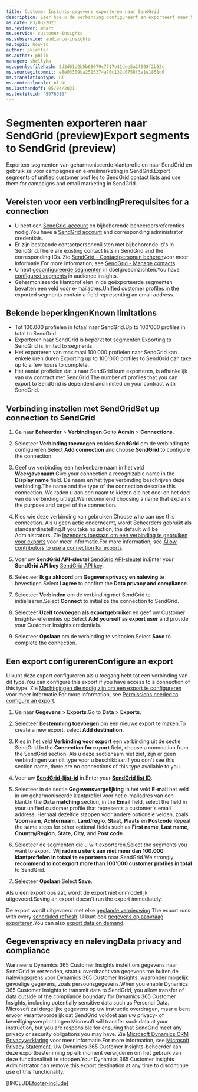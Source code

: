 ```yaml
---
title: Customer Insights-gegevens exporteren naar SendGrid
description: Leer hoe u de verbinding configureert en exporteert naar SendGrid.
ms.date: 03/03/2021
ms.reviewer: mhart
ms.service: customer-insights
ms.subservice: audience-insights
ms.topic: how-to
author: pkieffer
ms.author: philk
manager: shellyha
ms.openlocfilehash: 5d3d61d2b5b68079c7717e41dee5a2f698f2b62c
ms.sourcegitcommit: e8e03309ba2515374a70c132d0758f3e1e1851d0
ms.translationtype: HT
ms.contentlocale: nl-NL
ms.lasthandoff: 05/04/2021
ms.locfileid: "5976910"
---
```

# <a name="export-segments-to-sendgrid-preview"></a><span data-ttu-id="7b01a-103">Segmenten exporteren naar SendGrid (preview)</span><span class="sxs-lookup"><span data-stu-id="7b01a-103">Export segments to SendGrid (preview)</span></span>

<span data-ttu-id="7b01a-104">Exporteer segmenten van geharmoniseerde klantprofielen naar SendGrid en gebruik ze voor campagnes en e-mailmarketing in SendGrid.</span><span class="sxs-lookup"><span data-stu-id="7b01a-104">Export segments of unified customer profiles to SendGrid contact lists and use them for campaigns and email marketing in SendGrid.</span></span> 

## <a name="prerequisites-for-a-connection"></a><span data-ttu-id="7b01a-105">Vereisten voor een verbinding</span><span class="sxs-lookup"><span data-stu-id="7b01a-105">Prerequisites for a connection</span></span>

-   <span data-ttu-id="7b01a-106">U hebt een [SendGrid-account](https://sendgrid.com/) en bijbehorende beheerdersreferenties nodig.</span><span class="sxs-lookup"><span data-stu-id="7b01a-106">You have a [SendGrid account](https://sendgrid.com/) and corresponding administrator credentials.</span></span>
-   <span data-ttu-id="7b01a-107">Er zijn bestaande contactpersonenlijsten met bijbehorende id's in SendGrid.</span><span class="sxs-lookup"><span data-stu-id="7b01a-107">There are existing contact lists in SendGrid and the corresponding IDs.</span></span> <span data-ttu-id="7b01a-108">Zie [SendGrid - Contactpersonen beheren](https://sendgrid.com/docs/ui/managing-contacts/create-and-manage-contacts/#manage-contacts)​voor meer informatie.</span><span class="sxs-lookup"><span data-stu-id="7b01a-108">For more information, see [SendGrid - Manage contacts](https://sendgrid.com/docs/ui/managing-contacts/create-and-manage-contacts/#manage-contacts).</span></span>
-   <span data-ttu-id="7b01a-109">U hebt [geconfigureerde segmenten](segments.md) in doelgroepinzichten.</span><span class="sxs-lookup"><span data-stu-id="7b01a-109">You have [configured segments](segments.md) in audience insights.</span></span>
-   <span data-ttu-id="7b01a-110">Geharmoniseerde klantprofielen in de geëxporteerde segmenten bevatten een veld voor e-mailadres.</span><span class="sxs-lookup"><span data-stu-id="7b01a-110">Unified customer profiles in the exported segments contain a field representing an email address.</span></span>

## <a name="known-limitations"></a><span data-ttu-id="7b01a-111">Bekende beperkingen</span><span class="sxs-lookup"><span data-stu-id="7b01a-111">Known limitations</span></span>

- <span data-ttu-id="7b01a-112">Tot 100.000 profielen in totaal naar SendGrid.</span><span class="sxs-lookup"><span data-stu-id="7b01a-112">Up to 100'000 profiles in total to SendGrid.</span></span>
- <span data-ttu-id="7b01a-113">Exporteren naar SendGrid is beperkt tot segmenten.</span><span class="sxs-lookup"><span data-stu-id="7b01a-113">Exporting to SendGrid is limited to segments.</span></span>
- <span data-ttu-id="7b01a-114">Het exporteren van maximaal 100.000 profielen naar SendGrid kan enkele uren duren.</span><span class="sxs-lookup"><span data-stu-id="7b01a-114">Exporting up to 100'000 profiles to SendGrid can take up to a few hours to complete.</span></span> 
- <span data-ttu-id="7b01a-115">Het aantal profielen dat u naar SendGrid kunt exporteren, is afhankelijk van uw contract met SendGrid.</span><span class="sxs-lookup"><span data-stu-id="7b01a-115">The number of profiles that you can export to SendGrid is dependent and limited on your contract with SendGrid.</span></span>

## <a name="set-up-connection-to-sendgrid"></a><span data-ttu-id="7b01a-116">Verbinding instellen met SendGrid</span><span class="sxs-lookup"><span data-stu-id="7b01a-116">Set up connection to SendGrid</span></span>

1. <span data-ttu-id="7b01a-117">Ga naar **Beheerder** > **Verbindingen**.</span><span class="sxs-lookup"><span data-stu-id="7b01a-117">Go to **Admin** > **Connections**.</span></span>

1. <span data-ttu-id="7b01a-118">Selecteer **Verbinding toevoegen** en kies **SendGrid** om de verbinding te configureren.</span><span class="sxs-lookup"><span data-stu-id="7b01a-118">Select **Add connection** and choose **SendGrid** to configure the connection.</span></span>

1. <span data-ttu-id="7b01a-119">Geef uw verbinding een herkenbare naam in het veld **Weergavenaam**.</span><span class="sxs-lookup"><span data-stu-id="7b01a-119">Give your connection a recognizable name in the **Display name** field.</span></span> <span data-ttu-id="7b01a-120">De naam en het type verbinding beschrijven deze verbinding.</span><span class="sxs-lookup"><span data-stu-id="7b01a-120">The name and the type of the connection describe this connection.</span></span> <span data-ttu-id="7b01a-121">We raden u aan een naam te kiezen die het doel en het doel van de verbinding uitlegt.</span><span class="sxs-lookup"><span data-stu-id="7b01a-121">We recommend choosing a name that explains the purpose and target of the connection.</span></span>

1. <span data-ttu-id="7b01a-122">Kies wie deze verbinding kan gebruiken.</span><span class="sxs-lookup"><span data-stu-id="7b01a-122">Choose who can use this connection.</span></span> <span data-ttu-id="7b01a-123">Als u geen actie onderneemt, wordt Beheerders gebruikt als standaardinstelling.</span><span class="sxs-lookup"><span data-stu-id="7b01a-123">If you take no action, the default will be Administrators.</span></span> <span data-ttu-id="7b01a-124">Zie [Inzenders toestaan om een verbinding te gebruiken voor exports](connections.md#allow-contributors-to-use-a-connection-for-exports) voor meer informatie.</span><span class="sxs-lookup"><span data-stu-id="7b01a-124">For more information, see [Allow contributors to use a connection for exports](connections.md#allow-contributors-to-use-a-connection-for-exports).</span></span>

1. <span data-ttu-id="7b01a-125">Voer uw **SendGrid API-sleutel** [SendGrid API-sleutel](https://sendgrid.com/docs/ui/account-and-settings/api-keys/) in.</span><span class="sxs-lookup"><span data-stu-id="7b01a-125">Enter your **SendGrid API key** [SendGrid API key](https://sendgrid.com/docs/ui/account-and-settings/api-keys/).</span></span>

1. <span data-ttu-id="7b01a-126">Selecteer **Ik ga akkoord** om **Gegevensprivacy en naleving** te bevestigen.</span><span class="sxs-lookup"><span data-stu-id="7b01a-126">Select **I agree** to confirm the **Data privacy and compliance**.</span></span>

1. <span data-ttu-id="7b01a-127">Selecteer **Verbinden** om de verbinding met SendGrid te initialiseren.</span><span class="sxs-lookup"><span data-stu-id="7b01a-127">Select **Connect** to initialize the connection to SendGrid.</span></span>

1. <span data-ttu-id="7b01a-128">Selecteer **Uzelf toevoegen als exportgebruiker** en geef uw Customer Insights-referenties op.</span><span class="sxs-lookup"><span data-stu-id="7b01a-128">Select **Add yourself as export user** and provide your Customer Insights credentials.</span></span>

1. <span data-ttu-id="7b01a-129">Selecteer **Opslaan** om de verbinding te voltooien.</span><span class="sxs-lookup"><span data-stu-id="7b01a-129">Select **Save** to complete the connection.</span></span>

## <a name="configure-an-export"></a><span data-ttu-id="7b01a-130">Een export configureren</span><span class="sxs-lookup"><span data-stu-id="7b01a-130">Configure an export</span></span>

<span data-ttu-id="7b01a-131">U kunt deze export configureren als u toegang hebt tot een verbinding van dit type.</span><span class="sxs-lookup"><span data-stu-id="7b01a-131">You can configure this export if you have access to a connection of this type.</span></span> <span data-ttu-id="7b01a-132">Zie [Machtigingen die nodig zijn om een export te configureren](export-destinations.md#set-up-a-new-export) voor meer informatie.</span><span class="sxs-lookup"><span data-stu-id="7b01a-132">For more information, see [Permissions needed to configure an export](export-destinations.md#set-up-a-new-export).</span></span>

1. <span data-ttu-id="7b01a-133">Ga naar **Gegevens** > **Exports**.</span><span class="sxs-lookup"><span data-stu-id="7b01a-133">Go to **Data** > **Exports**.</span></span>

1. <span data-ttu-id="7b01a-134">Selecteer **Bestemming toevoegen** om een nieuwe export te maken.</span><span class="sxs-lookup"><span data-stu-id="7b01a-134">To create a new export, select **Add destination**.</span></span>

1. <span data-ttu-id="7b01a-135">Kies in het veld **Verbinding voor export** een verbinding uit de sectie SendGrid.</span><span class="sxs-lookup"><span data-stu-id="7b01a-135">In the **Connection for export** field, choose a connection from the SendGrid section.</span></span> <span data-ttu-id="7b01a-136">Als u deze sectienaam niet ziet, zijn er geen verbindingen van dit type voor u beschikbaar.</span><span class="sxs-lookup"><span data-stu-id="7b01a-136">If you don't see this section name, there are no connections of this type available to you.</span></span>

1. <span data-ttu-id="7b01a-137">Voer uw **[SendGrid-lijst-id](https://sendgrid.com/docs/ui/managing-contacts/create-and-manage-contacts/#manage-contacts)** in.</span><span class="sxs-lookup"><span data-stu-id="7b01a-137">Enter your **[SendGrid list ID](https://sendgrid.com/docs/ui/managing-contacts/create-and-manage-contacts/#manage-contacts)**.</span></span>

1. <span data-ttu-id="7b01a-138">Selecteer in de sectie **Gegevensvergelijking** in het veld **E-mail** het veld in uw geharmoniseerde klantprofiel voor het e-mailadres van een klant.</span><span class="sxs-lookup"><span data-stu-id="7b01a-138">In the **Data matching** section, in the **Email** field, select the field in your unified customer profile that represents a customer's email address.</span></span> <span data-ttu-id="7b01a-139">Herhaal dezelfde stappen voor andere optionele velden, zoals **Voornaam**, **Achternaam**, **Land/regio**, **Staat**, **Plaats** en **Postcode**.</span><span class="sxs-lookup"><span data-stu-id="7b01a-139">Repeat the same steps for other optional fields such as **First name**, **Last name**, **Country/Region**, **State**, **City**, and **Post code**.</span></span>

1. <span data-ttu-id="7b01a-140">Selecteer de segmenten die u wilt exporteren.</span><span class="sxs-lookup"><span data-stu-id="7b01a-140">Select the segments you want to export.</span></span> <span data-ttu-id="7b01a-141">Wij **raden u sterk aan niet meer dan 100.000 klantprofielen in totaal te exporteren** naar SendGrid.</span><span class="sxs-lookup"><span data-stu-id="7b01a-141">We strongly **recommend to not export more than 100'000 customer profiles in total** to SendGrid.</span></span> 

1. <span data-ttu-id="7b01a-142">Selecteer **Opslaan**.</span><span class="sxs-lookup"><span data-stu-id="7b01a-142">Select **Save**.</span></span>

<span data-ttu-id="7b01a-143">Als u een export opslaat, wordt de export niet onmiddellijk uitgevoerd.</span><span class="sxs-lookup"><span data-stu-id="7b01a-143">Saving an export doesn't run the export immediately.</span></span>

<span data-ttu-id="7b01a-144">De export wordt uitgevoerd met elke [geplande vernieuwing](system.md#schedule-tab).</span><span class="sxs-lookup"><span data-stu-id="7b01a-144">The export runs with every [scheduled refresh](system.md#schedule-tab).</span></span> <span data-ttu-id="7b01a-145">U kunt ook [gegevens op aanvraag exporteren](export-destinations.md#run-exports-on-demand).</span><span class="sxs-lookup"><span data-stu-id="7b01a-145">You can also [export data on demand](export-destinations.md#run-exports-on-demand).</span></span> 

## <a name="data-privacy-and-compliance"></a><span data-ttu-id="7b01a-146">Gegevensprivacy en naleving</span><span class="sxs-lookup"><span data-stu-id="7b01a-146">Data privacy and compliance</span></span>

<span data-ttu-id="7b01a-147">Wanneer u Dynamics 365 Customer Insights instelt om gegevens naar SendGrid te verzenden, staat u overdracht van gegevens toe buiten de nalevingsgrens voor Dynamics 365 Customer Insights, waaronder mogelijk gevoelige gegevens, zoals persoonsgegevens.</span><span class="sxs-lookup"><span data-stu-id="7b01a-147">When you enable Dynamics 365 Customer Insights to transmit data to SendGrid, you allow transfer of data outside of the compliance boundary for Dynamics 365 Customer Insights, including potentially sensitive data such as Personal Data.</span></span> <span data-ttu-id="7b01a-148">Microsoft zal dergelijke gegevens op uw instructie overdragen, maar u bent ervoor verantwoordelijk dat SendGrid voldoet aan uw privacy- of beveiligingsverplichtingen.</span><span class="sxs-lookup"><span data-stu-id="7b01a-148">Microsoft will transfer such data at your instruction, but you are responsible for ensuring that SendGrid meet any privacy or security obligations you may have.</span></span> <span data-ttu-id="7b01a-149">Zie [Microsoft Dynamics CRM Privacyverklaring](https://go.microsoft.com/fwlink/?linkid=396732) voor meer informatie.</span><span class="sxs-lookup"><span data-stu-id="7b01a-149">For more information, see [Microsoft Privacy Statement](https://go.microsoft.com/fwlink/?linkid=396732).</span></span>
<span data-ttu-id="7b01a-150">Uw Dynamics 365 Customer Insights-beheerder kan deze exportbestemming op elk moment verwijderen om het gebruik van deze functionaliteit te stoppen.</span><span class="sxs-lookup"><span data-stu-id="7b01a-150">Your Dynamics 365 Customer Insights Administrator can remove this export destination at any time to discontinue use of this functionality.</span></span>


[!INCLUDE[footer-include](../includes/footer-banner.md)]